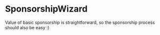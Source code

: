# SponsorshipWizard
Value of basic sponsorship is straightforward, so the sponsorship process should also be easy :)
